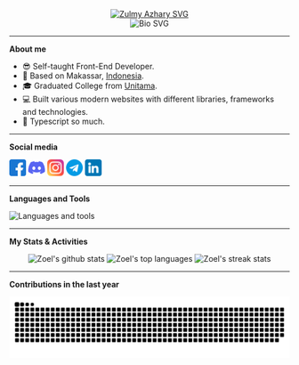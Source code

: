 <div align="center">
  <a href="https://zoel.vercel.app/" target="blank" rel="noreferrer">
    <img src="https://readme-typing-svg.demolab.com?font=Babylonica&size=96&duration=3000&pause=500&color=4338D9&center=true&vCenter=true&repeat=false&width=512&height=110&lines=Zulmy+Azhary" alt="Zulmy Azhary SVG" />
  </a>
</div>
<div align="center">
  <img src="https://readme-typing-svg.demolab.com?font=Cookie&size=40&pause=500&color=4338D9&center=true&vCenter=true&width=375&lines=Front+End+Developer;Web+Designer" alt="Bio SVG" />
</div>

---

**About me**

- 😎 Self-taught Front-End Developer.
- 📌 Based on Makassar, [Indonesia](https://en.wikipedia.org/wiki/Indonesia).
- 🎓 Graduated College from [Unitama](https://unitama.ac.id).
- 💻 Built various modern websites with different libraries, frameworks and technologies.
- 💙 Typescript so much.

---

**Social media**

<div>
  <a target="blank" href="https://www.facebook.com/zulmyazhary"><img height="30" title="Facebook" src="/assets/facebook.png" alt="Facebook"/></a>
  <a target="blank" href="https://discord.com/users/1015875403627364362"><img height="30" title="Discord" src="/assets/discord.png" alt="Discord"/></a>
  <a target="blank" href="https://www.instagram.com/zulmyazhary_"><img height="30" title="Instagram" src="/assets/instagram.png" alt="Instagram"/></a>
  <a target="blank" href="https://t.me/ZulmyAzhary"><img height="30" title="Telegram" src="/assets/telegram.png" alt="Telegram"/></a>
  <a target="blank" href="https://www.linkedin.com/in/zulmyazhary"><img height="30" title="LinkedIn" src="/assets/linkedin.png" alt="LinkedIn"/></a>
</div>

---

**Languages and Tools**

<img src="https://skillicons.dev/icons?i=js,ts,react,vue,svelte,solidjs,nodejs,express,nextjs,remix,prisma,postgresql,mongodb,tailwind,styledcomponents,figma,postman,vite,vscode,vercel&theme=light&perline=25" alt="Languages and tools" />

---

**My Stats & Activities**

<div align="center">
  <picture>
    <source media="(prefers-color-scheme: dark)" srcset="https://github-readme-stats-zulmy-azhary.vercel.app/api?username=zulmy-azhary&theme=github_dark&border_color=30363D&show_icons=true&count_private=true&include_all_commits=true">
    <source media="(prefers-color-scheme: light)" srcset="https://github-readme-stats-zulmy-azhary.vercel.app/api?username=zulmy-azhary&show_icons=true&count_private=true&include_all_commits=true">
    <img src="https://github-readme-stats-zulmy-azhary.vercel.app/api?username=zulmy-azhary&show_icons=true&count_private=true&include_all_commits=true" alt="Zoel's github stats" />
  </picture>

  <picture>
    <source media="(prefers-color-scheme: dark)" srcset="https://github-readme-stats-zulmy-azhary.vercel.app/api/top-langs/?username=zulmy-azhary&theme=github_dark&border_color=30363D&layout=pie&langs_count=20&exclude_repo=gudang-id">
    <source media="(prefers-color-scheme: light)" srcset="https://github-readme-stats-zulmy-azhary.vercel.app/api/top-langs/?username=zulmy-azhary&layout=pie&langs_count=20&exclude_repo=gudang-id">
    <img src="https://github-readme-stats-zulmy-azhary.vercel.app/api/top-langs/?username=zulmy-azhary&layout=pie&langs_count=20&exclude_repo=gudang-id" alt="Zoel's top languages" />
  </picture>

  <picture>
    <source media="(prefers-color-scheme: dark)" srcset="https://streak-stats.demolab.com?user=zulmy-azhary&theme=github-dark-blue&hide_border=true">
    <source media="(prefers-color-scheme: light)" srcset="https://streak-stats.demolab.com?user=zulmy-azhary&theme=transparent">
    <img src="https://streak-stats.demolab.com?user=zulmy-azhary&theme=github-dark-blue&hide_border=true" alt="Zoel's streak stats" />
  </picture>
</div>

---

**Contributions in the last year**

<picture>
  <source media="(prefers-color-scheme: dark)" srcset="https://raw.githubusercontent.com/zulmy-azhary/zulmy-azhary/output/github-contribution-grid-snake-dark.svg">
  <source media="(prefers-color-scheme: light)" srcset="https://raw.githubusercontent.com/zulmy-azhary/zulmy-azhary/output/github-contribution-grid-snake.svg">
  <img alt="github contribution grid snake animation" src="https://raw.githubusercontent.com/zulmy-azhary/zulmy-azhary/output/github-contribution-grid-snake.svg">
</picture>

